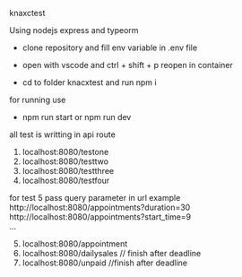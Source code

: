 knaxctest

Using nodejs express and typeorm

- clone repository  and fill env variable in .env file
- open with vscode and ctrl + shift + p reopen in container

- cd to folder knacxtest and run npm i

for running use
- npm run start or npm run dev

all test is writting in api route

1. localhost:8080/testone
2. localhost:8080/testtwo
3. localhost:8080/testthree
4. localhost:8080/testfour

for test 5 pass query parameter in url
example 
    <br/>http://localhost:8080/appointments?duration=30 
    <br/>http://localhost:8080/appointments?start_time=9 
    <br/>...
<br/>

5. localhost:8080/appointment
6. localhost:8080/dailysales // finish after deadline
7. localhost:8080/unpaid //finish after deadline 
